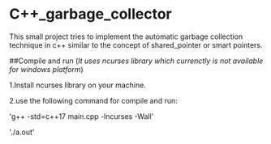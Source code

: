 # C++_garbage_collector

This small project tries to implement the automatic garbage collection technique in c++ similar to the concept of shared_pointer or smart pointers.

##Compile and run
(_It uses ncurses library which currenctly is not available for windows platform_)

1.Install ncurses library on your machine.

2.use the following command for compile and run:

'g++ -std=c++17 main.cpp -lncurses -Wall'

'./a.out'
